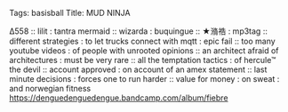 Tags: basisball
Title: MUD NINJA
  
∆558 :: lilit : tantra mermaid :: wizarda : buquingue :: ★潃祰 : mp3tag :: different strategies : to let trucks connect with mqtt : epic fail :: too many youtube videos : of people with unrooted opinions :: an architect afraid of architectures : must be very rare :: all the temptation tactics : of hercule™ the devil :: account approved : on account of an amex statement :: last minute decisions : forces one to run harder :: value for money : on sweat : and norwegian fitness
<https://denguedenguedengue.bandcamp.com/album/fiebre>  
